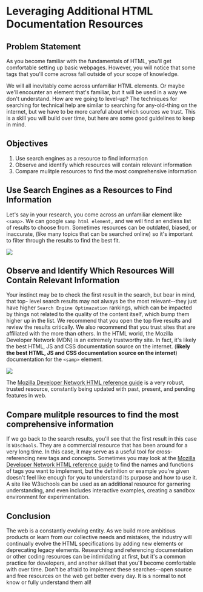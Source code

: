 # Leveraging Additional HTML Documentation Resources 

## Problem Statement

As you become familiar with the fundamentals of HTML, you'll get comfortable setting up basic 
webpages. However, you will notice that some tags that you'll come across fall outside of 
your scope of knowledge. 

We will all inevitably come across unfamiliar HTML elements. Or maybe we'll encounter an element 
that's familiar, but it will be used in a way we don't understand. How are we going to level-up? 
The techniques for searching for technical help are similar to searching for any-old-thing on the 
internet, but we have to be more careful about which sources we trust. This is a skill you will 
build over time, but here are some good guidelines to keep in mind.

## Objectives

1. Use search engines as a resource to find information
2. Observe and identify which resources will contain relevant information
3. Compare mulitple resources to find the most comprehensive information


## Use Search Engines as a Resources to Find Information

Let's say in your research, you come across an unfamiliar element like `<samp>`. We can google 
`samp html element,` and we will find an endless list of results to choose from. Sometimes 
resources can be outdated, biased, or inaccurate, (like many topics that can be searched 
online) so it's important to filter through the results to find the best fit. 

![](https://curriculum-content.s3.amazonaws.com/web-development/html-element-search.png) 

## Observe and Identify Which Resources Will Contain Relevant Information

Your instinct may be to check the first result in the search, but bear in mind, that top-
level search results may not always be the most relevant--they just have higher 
`Search Engine Optimazation` rankings, which can be impacted by things not related to 
the quality of the content itself, which bump them higher up in the list. We recommend that 
you open the top five results and review the results critically. We also recommend that you 
trust sites that are affiliated with the  more than others. In the HTML world, the Mozilla Developer Network (MDN) is an extremely trustworthy site. In fact, it's likely the best HTML, JS and CSS documentation source on the internet. (**likely the best HTML, JS and 
CSS documentation source on the internet**) documentation for the `<samp>` element.

![](https://curriculum-content.s3.amazonaws.com/web-development/samp-mdn-page.png)

The [Mozilla Developer Network HTML reference guide](https://developer.mozilla.org/en-US/docs/Web/HTML/Element) is a very robust, trusted 
resource, constantly being updated with past, present, and pending features in web.

## Compare mulitple resources to find the most comprehensive information

If we go back to the search results, you'll see that the first result in this case 
is `W3schools`. They are a commercial resource that has been around for a very long time. 
In this case, it may serve as a useful tool for cross-referencing new tags and concepts. 
Sometimes you may look at the 
[Mozilla Developer Network HTML reference guide](https://developer.mozilla.org/en-US/docs/Web/HTML/Element) 
to find the names and functions of tags you want to implement, but the definition or example you're given 
doesn't feel like enough for you to understand its purpose and how to use it. A site like 
W3schools can be used as an additional resource for garnering understanding, and even 
includes interactive examples, creating a sandbox environment for experimentation.

## Conclusion

The web is a constantly evolving entity. As we build more ambitious products or learn from 
our collective needs and mistakes, the industry will continually evolve the HTML specifications 
by adding new elements or deprecating legacy elements. Researching and referencing documentation 
or other coding resources can be intimidating at first, but it's a common practice for developers, 
and another skillset that you'll become comfortable with over time. Don't be afraid to implement 
these searches--open source and free resources on the web get better every day. It is s normal to 
not know or fully understand them all! 
